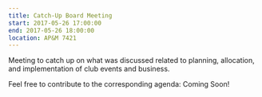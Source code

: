 ```yaml
---
title: Catch-Up Board Meeting
start: 2017-05-26 17:00:00
end: 2017-05-26 18:00:00
location: AP&M 7421
---
```


Meeting to catch up on what was discussed related to planning, allocation,  
and implementation of club events and business.

Feel free to contribute to the corresponding agenda: Coming Soon!
